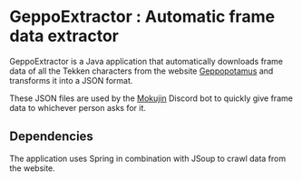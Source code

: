 # GeppoExtractor : Automatic frame data extractor

GeppoExtractor is a Java application that automatically downloads frame data of all the Tekken characters from the website [Geppopotamus](http://geppopotamus.info/game/tekken7fr/index_en.htm) and transforms it into a JSON format.

These JSON files are used by the [Mokujin](https://www.github.com/abosma/mokujin) Discord bot to quickly give frame data to whichever person asks for it.

## Dependencies

The application uses Spring in combination with JSoup to crawl data from the website.
